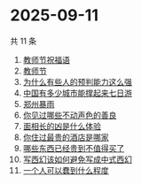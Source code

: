 # 2025-09-11

共 11 条

<!-- BEGIN -->
<!-- 最后更新时间 Thu Sep 11 2025 12:19:34 GMT+0800 (China Standard Time) -->

1. [教师节祝福语](https://www.zhihu.com/search?q=教师节祝福语)
1. [教师节](https://www.zhihu.com/search?q=教师节)
1. [为什么有些人的预判能力这么强](https://www.zhihu.com/search?q=为什么有些人的预判能力这么强)
1. [中国有多少城市能撑起来七日游](https://www.zhihu.com/search?q=中国有多少城市能撑起来七日游)
1. [郑州暴雨](https://www.zhihu.com/search?q=郑州暴雨)
1. [你见过哪些不动声色的善良](https://www.zhihu.com/search?q=你见过哪些不动声色的善良)
1. [面相长的凶是什么体验](https://www.zhihu.com/search?q=面相长的凶是什么体验)
1. [你住过最贵的酒店是哪家](https://www.zhihu.com/search?q=你住过最贵的酒店是哪家)
1. [哪些东西已经贵到不值得买了](https://www.zhihu.com/search?q=哪些东西已经贵到不值得买了)
1. [写西幻该如何避免写成中式西幻](https://www.zhihu.com/search?q=写西幻该如何避免写成中式西幻)
1. [一个人可以蠢到什么程度](https://www.zhihu.com/search?q=一个人可以蠢到什么程度)

<!-- END -->
